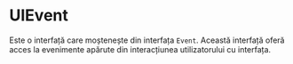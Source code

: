 # UIEvent

Este o interfață care moștenește din interfața `Event`.
Această interfață oferă acces la evenimente apărute din interacțiunea utilizatorului cu interfața.
